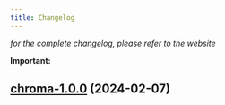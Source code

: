 ```yaml
---
title: Changelog
---
```



*for the complete changelog, please refer to the website*

**Important:**










## [chroma-1.0.0](https://github.com/truecharts/charts/compare/chroma-0.0.1...chroma-1.0.0) (2024-02-07)